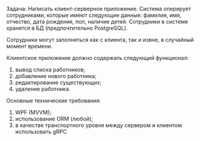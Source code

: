 Задача:
Написать клиент-серверное приложение. Система оперирует сотрудниками, которые имеют
следующие данные: фамилия, имя, отчество, дата рождения, пол, наличие детей.
Сотрудники в системе хранятся в БД (предпочтительно PostgreSQL).

Сотрудники могут заполняться как с клиента, так и извне, в случайный
момент времени.

Клиентское приложение должно содержать следующий функционал:
1. вывод списка работников;
2. добавление нового работника;
3. редактирование существующих;
4. удаление работника.

Основные технические требования:
1. WPF (MVVM);
2. использование ОRМ (любой);
3. в качестве транспортного уровня между сервером и клиентом использовать gRPC
